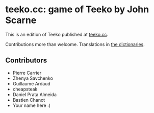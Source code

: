 # teeko.cc: game of Teeko by John Scarne

This is an edition of Teeko published at [teeko.cc](https://teeko.cc).

Contributions more than welcome. Translations in [the dictionaries](ui/src/translations.json).

## Contributors

- Pierre Carrier
- Zhenya Savchenko
- Guillaume Ardaud
- cheapsteak
- Daniel Prata Almeida
- Bastien Chanot
- Your name here :)
